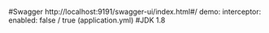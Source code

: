 #Swagger
http://localhost:9191/swagger-ui/index.html#/
demo:
interceptor:
enabled: false / true (application.yml)
#JDK 1.8

